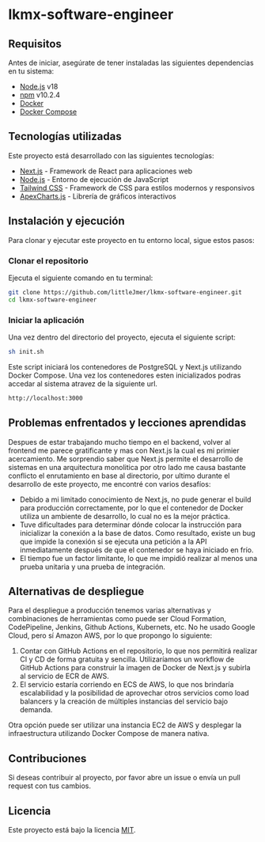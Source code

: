 # lkmx-software-engineer

## Requisitos
Antes de iniciar, asegúrate de tener instaladas las siguientes dependencias en tu sistema:

- [Node.js](https://nodejs.org/) v18
- [npm](https://www.npmjs.com/) v10.2.4
- [Docker](https://www.docker.com/)
- [Docker Compose](https://docs.docker.com/compose/)

## Tecnologías utilizadas
Este proyecto está desarrollado con las siguientes tecnologías:

- [Next.js](https://nextjs.org/) - Framework de React para aplicaciones web
- [Node.js](https://nodejs.org/) - Entorno de ejecución de JavaScript
- [Tailwind CSS](https://tailwindcss.com/) - Framework de CSS para estilos modernos y responsivos
- [ApexCharts.js](https://apexcharts.com/) - Librería de gráficos interactivos

## Instalación y ejecución
Para clonar y ejecutar este proyecto en tu entorno local, sigue estos pasos:

### Clonar el repositorio
Ejecuta el siguiente comando en tu terminal:

```sh
git clone https://github.com/littleJmer/lkmx-software-engineer.git
cd lkmx-software-engineer
```

### Iniciar la aplicación
Una vez dentro del directorio del proyecto, ejecuta el siguiente script:

```sh
sh init.sh
```

Este script iniciará los contenedores de PostgreSQL y Next.js utilizando Docker Compose. Una vez los contenedores esten inicializados podras accedar al sistema atravez de la siguiente url.

```sh
http://localhost:3000
```

## Problemas enfrentados y lecciones aprendidas
Despues de estar trabajando mucho tiempo en el backend, volver al frontend me parece gratificante y mas con Next.js la cual es mi primier acercamiento. Me sorprendio saber que Next.js permite el desarrollo de sistemas en una arquitectura monolitica por otro lado me causa bastante conflicto el enrutamiento en base al directorio, por ultimo durante el desarrollo de este proyecto, me encontré con varios desafíos:

- Debido a mi limitado conocimiento de Next.js, no pude generar el build para producción correctamente, por lo que el contenedor de Docker utiliza un ambiente de desarrollo, lo cual no es la mejor práctica.
- Tuve dificultades para determinar dónde colocar la instrucción para inicializar la conexión a la base de datos. Como resultado, existe un bug que impide la conexión si se ejecuta una petición a la API inmediatamente después de que el contenedor se haya iniciado en frío.
- El tiempo fue un factor limitante, lo que me impidió realizar al menos una prueba unitaria y una prueba de integración.

## Alternativas de despliegue
Para el despliegue a producción tenemos varias alternativas y combinaciones de herramientas como puede ser Cloud Formation, CodePipeline, Jenkins, Github Actions, Kubernets, etc. No he usado Google Cloud, pero sí Amazon AWS, por lo que propongo lo siguiente:

1) Contar con GitHub Actions en el repositorio, lo que nos permitirá realizar CI y CD de forma gratuita y sencilla. Utilizaríamos un workflow de GitHub Actions para construir la imagen de Docker de Next.js y subirla al servicio de ECR de AWS.
2) El servicio estaría corriendo en ECS de AWS, lo que nos brindaría escalabilidad y la posibilidad de aprovechar otros servicios como load balancers y la creación de múltiples instancias del servicio bajo demanda.

Otra opción puede ser utilizar una instancia EC2 de AWS y desplegar la infraestructura utilizando Docker Compose de manera nativa.

## Contribuciones
Si deseas contribuir al proyecto, por favor abre un issue o envía un pull request con tus cambios.

## Licencia
Este proyecto está bajo la licencia [MIT](LICENSE).

